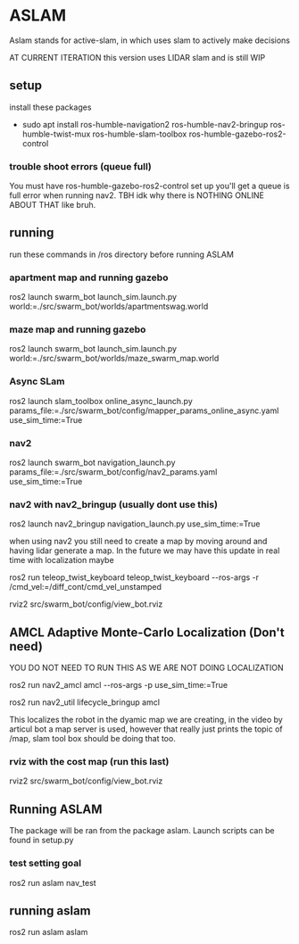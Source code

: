 # ASLAM

Aslam stands for active-slam, in which uses slam to actively make decisions

AT CURRENT ITERATION this version uses LIDAR slam and is still WIP 

## setup

install these packages

- sudo apt install ros-humble-navigation2 ros-humble-nav2-bringup ros-humble-twist-mux ros-humble-slam-toolbox ros-humble-gazebo-ros2-control

### trouble shoot errors (queue full)

You must have ros-humble-gazebo-ros2-control set up you'll get a queue is full error when running nav2. TBH idk why there is NOTHING ONLINE ABOUT THAT like bruh.

## running

run these commands in /ros directory before running ASLAM

### apartment map and running gazebo

ros2 launch swarm_bot launch_sim.launch.py world:=./src/swarm_bot/worlds/apartmentswag.world

### maze map and running gazebo

ros2 launch swarm_bot launch_sim.launch.py world:=./src/swarm_bot/worlds/maze_swarm_map.world

### Async SLam

ros2 launch slam_toolbox online_async_launch.py params_file:=./src/swarm_bot/config/mapper_params_online_async.yaml use_sim_time:=True

### nav2 

ros2 launch swarm_bot navigation_launch.py params_file:=./src/swarm_bot/config/nav2_params.yaml use_sim_time:=True

### nav2 with nav2_bringup (usually dont use this)

ros2 launch nav2_bringup navigation_launch.py use_sim_time:=True

when using nav2 you still need to create a map by moving around and having lidar generate a map. In the future we may have this update in real time with localization maybe

ros2 run teleop_twist_keyboard teleop_twist_keyboard --ros-args -r /cmd_vel:=/diff_cont/cmd_vel_unstamped

rviz2 src/swarm_bot/config/view_bot.rviz    

## AMCL Adaptive Monte-Carlo Localization (Don't need)

YOU DO NOT NEED TO RUN THIS AS WE ARE NOT DOING LOCALIZATION

ros2 run nav2_amcl amcl --ros-args -p use_sim_time:=True

ros2 run nav2_util lifecycle_bringup amcl

This localizes the robot in the dyamic map we are creating, in the video by articul bot a map server is used, however that really just prints the topic of /map, slam tool box should be doing that too. 


### rviz with the cost map (run this last)

rviz2 src/swarm_bot/config/view_bot.rviz    

## Running ASLAM

The package will be ran from the package aslam. Launch scripts can be found in setup.py

### test setting goal

ros2 run aslam nav_test

## running aslam

ros2 run aslam aslam
